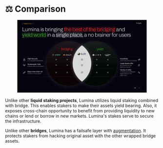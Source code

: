 # ⚖️ Comparison

<figure><img src=".gitbook/assets/comparison (1).png" alt=""><figcaption></figcaption></figure>

Unlike other **liquid staking projects**, Lumina utilizes liquid staking combined with bridge. This enables stakers to make their assets yield bearing. Also, it exposes cross-chain opportunity to benefit from providing liquidity to new chains or lend or borrow in new markets. Lumina's stakes serve to secure the infrastructure.

Unlike other **bridges**, Lumina has a failsafe layer with [augmentation](design/augmented-assets/). It protects stakers from hacking original asset with the other wrapped bridge assets.&#x20;

